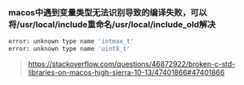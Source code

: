 ### macos中遇到变量类型无法识别导致的编译失败，可以将/usr/local/include重命名/usr/local/include_old解决

```bash
error: unknown type name 'intmax_t'
error: unknown type name 'uint8_t'
```

> https://stackoverflow.com/questions/46872922/broken-c-std-libraries-on-macos-high-sierra-10-13/47401866#47401866


